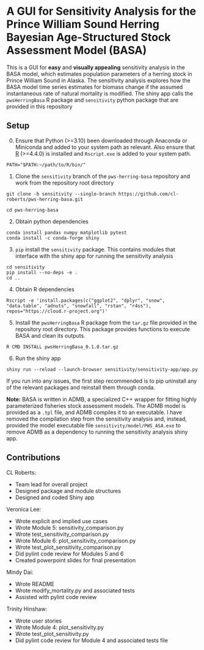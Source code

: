 # A GUI for Sensitivity Analysis for the Prince William Sound Herring Bayesian Age-Structured Stock Assessment Model (BASA)

This is a GUI for **easy** and **visually appealing** sensitivity analysis in the 
BASA model, which estimates population parameters of a herring stock in Prince 
William Sound in Alaska. The sensitivity analysis explores how the BASA model 
time series estimates for biomass change if the assumed instantaneous rate of
natural mortality is modified. The shiny app calls the `pwsHerringBasa` R package
and `sensitivity` python package that are provided in this repository

## Setup

0. Ensure that Python (>=3.10) been downloaded through Anaconda or Miniconda and added 
   to your system path as relevant. Also ensure that [R](https://cran.rstudio.com/) 
   (>=4.4.0) is installed and `Rscript.exe` is added to your system path.

```
PATH="$PATH:~/path/to/R/bin/"
```

1. Clone the `sensitivity` branch of the `pws-herring-basa` repository and work
   from the repository root directory

```
git clone -b sensitivity --single-branch https://github.com/cl-roberts/pws-herring-basa.git

cd pws-herring-basa
```

2. Obtain python dependencies

```
conda install pandas numpy matplotlib pytest
conda install -c conda-forge shiny
```

3. `pip` install the `sensitivity` package. This contains modules that
   interface with the shiny app for running the sensitivity analysis

```
cd sensitivity
pip install --no-deps -e .
cd ..
```

4. Obtain R dependencies

```
Rscript -e 'install.packages(c("ggplot2", "dplyr", "snow", "data.table", "adnuts", "snowfall", "rstan", "r4ss"), repos="https://cloud.r-project.org")'
```

5. Install the `pwsHerringBasa` R package from the `tar.gz` file provided in the 
   repository root directory. This package provides functions to execute BASA and
   clean its outputs.

```
R CMD INSTALL pwsHerringBasa_0.1.0.tar.gz
```

6. Run the shiny app

```
shiny run --reload --launch-browser sensitivity/sensitivity-app/app.py 
```

If you run into any issues, the first step recommended is to pip uninstall any 
of the relevant packages and reinstall them through conda.

**Note:** BASA is written in ADMB, a specialized C++ wrapper for fitting highly 
parameterized fisheries stock assessment models. The ADMB model is provided as 
a `.tpl` file, and ADMB compiles it to an executable. I have removed the compilation
step from the sensitivity analysis and, instead, provided the model executable 
file `sensitivity/model/PWS_ASA.exe` to remove ADMB as a dependency to running 
the sensitivity analysis shiny app. 


## Contributions

CL Roberts:
- Team lead for overall project
- Designed package and module structures
- Designed and coded Shiny app

Veronica Lee:
- Wrote explicit and implied use cases
- Wrote Module 5: sensitivity_comparison.py
- Wrote test_sensitivity_comparison.py
- Wrote Module 6: plot_sensitivity_comparison.py
- Wrote test_plot_sensitivity_comparison.py
- Did pylint code review for Modules 5 and 6
- Created powerpoint slides for final presentation

Mindy Dai:
- Wrote README
- Wrote modify_mortality.py and associated tests
- Assisted with pylint code review

Trinity Hinshaw:
- Wrote user stories
- Wrote Module 4: plot_sensitivity.py
- Wrote test_plot_sensitivity.py
- Did pylint code review for Module 4 and associated tests file
